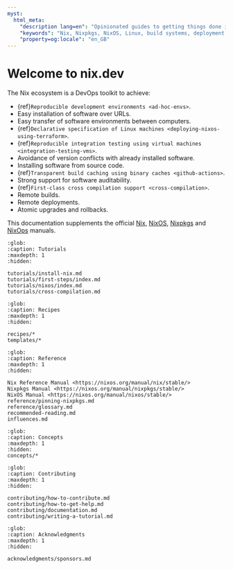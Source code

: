 ```yaml
---
myst:
  html_meta:
    "description lang=en": "Opinionated guides to getting things done in the Nix ecosystem."
    "keywords": "Nix, Nixpkgs, NixOS, Linux, build systems, deployment, packaging, declarative, reproducible, immutable, software, developer"
    "property=og:locale": "en_GB"
---
```



# Welcome to nix.dev

The Nix ecosystem is a DevOps toolkit to achieve:

- {ref}`Reproducible development environments <ad-hoc-envs>`.
- Easy installation of software over URLs.
- Easy transfer of software environments between computers.
- {ref}`Declarative specification of Linux machines <deploying-nixos-using-terraform>`.
- {ref}`Reproducible integration testing using virtual machines <integration-testing-vms>`.
- Avoidance of version conflicts with already installed software.
- Installing software from source code.
- {ref}`Transparent build caching using binary caches <github-actions>`.
- Strong support for software auditability.
- {ref}`First-class cross compilation support <cross-compilation>`.
- Remote builds.
- Remote deployments.
- Atomic upgrades and rollbacks.

This documentation supplements the official [Nix](http://nixos.org/nix/manual/),
[NixOS](http://nixos.org/nixos/manual/), [Nixpkgs](http://nixos.org/nixpkgs/manual/)
and [NixOps](http://nixos.org/nixops/manual/) manuals.

```{toctree}
:glob:
:caption: Tutorials
:maxdepth: 1
:hidden:

tutorials/install-nix.md
tutorials/first-steps/index.md
tutorials/nixos/index.md
tutorials/cross-compilation.md
```

```{toctree}
:glob:
:caption: Recipes
:maxdepth: 1
:hidden:

recipes/*
templates/*
```

```{toctree}
:glob:
:caption: Reference
:maxdepth: 1
:hidden:

Nix Reference Manual <https://nixos.org/manual/nix/stable/>
Nixpkgs Manual <https://nixos.org/manual/nixpkgs/stable/>
NixOS Manual <https://nixos.org/manual/nixos/stable/>
reference/pinning-nixpkgs.md
reference/glossary.md
recommended-reading.md
influences.md
```

```{toctree}
:glob:
:caption: Concepts
:maxdepth: 1
:hidden:
concepts/*
```

```{toctree}
:glob:
:caption: Contributing
:maxdepth: 1
:hidden:

contributing/how-to-contribute.md
contributing/how-to-get-help.md
contributing/documentation.md
contributing/writing-a-tutorial.md
```

```{toctree}
:glob:
:caption: Acknowledgments
:maxdepth: 1
:hidden:

acknowledgments/sponsors.md
```
